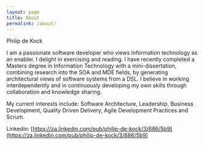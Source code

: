 ```yaml
---
layout: page
title: About
permalink: /about/
---
```


Philip de Kock

I am a passionate software developer who views information technology as an enabler. I delight in exercising and reading. I have recently completed a Masters degree in Information Technology with a mini-dissertation, combining research into the SOA and MDE fields, by generating architectural views of software systems from a DSL. I believe in working interdependently and in continuously developing my own skills through collaboration and knowledge sharing.

My current interests include: Software Architecture, Leadership, Business Development, Quality Driven Delivery, Agile Development Practices and Scrum.

Linkedin: [https://za.linkedin.com/pub/philip-de-kock/3/686/5b9](https://za.linkedin.com/pub/philip-de-kock/3/686/5b9)
